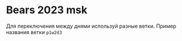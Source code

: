 # Bears 2023 msk

Для переключения между днями используй разные ветки. Пример названия ветки `p1w2d3`
